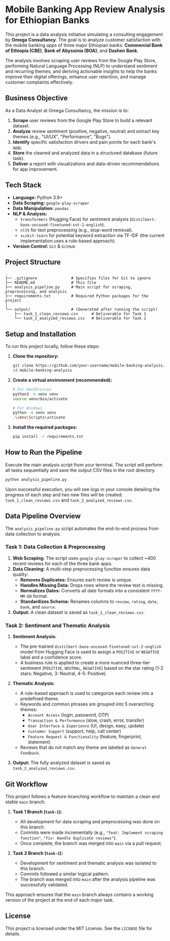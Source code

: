 # Mobile Banking App Review Analysis for Ethiopian Banks

This project is a data analysis initiative simulating a consulting engagement by **Omega Consultancy**. The goal is to analyze customer satisfaction with the mobile banking apps of three major Ethiopian banks: **Commercial Bank of Ethiopia (CBE)**, **Bank of Abyssinia (BOA)**, and **Dashen Bank**.

The analysis involves scraping user reviews from the Google Play Store, performing Natural Language Processing (NLP) to understand sentiment and recurring themes, and deriving actionable insights to help the banks improve their digital offerings, enhance user retention, and manage customer complaints effectively.

## Business Objective

As a Data Analyst at Omega Consultancy, the mission is to:

1.  **Scrape** user reviews from the Google Play Store to build a relevant dataset.
2.  **Analyze** review sentiment (positive, negative, neutral) and extract key themes (e.g., "UI/UX", "Performance", "Bugs").
3.  **Identify** specific satisfaction drivers and pain points for each bank's app.
4.  **Store** the cleaned and analyzed data in a structured database (future task).
5.  **Deliver** a report with visualizations and data-driven recommendations for app improvement.

## Tech Stack

- **Language:** Python 3.9+
- **Data Scraping:** `google-play-scraper`
- **Data Manipulation:** `pandas`
- **NLP & Analysis:**
  - `transformers` (Hugging Face) for sentiment analysis (`distilbert-base-uncased-finetuned-sst-2-english`).
  - `nltk` for text preprocessing (e.g., stop-word removal).
  - `scikit-learn` for potential keyword extraction via TF-IDF (the current implementation uses a rule-based approach).
- **Version Control:** `Git` & `GitHub`

## Project Structure

```
.
├── .gitignore               # Specifies files for Git to ignore
├── README.md                # This file
├── analysis_pipeline.py     # Main script for scraping, preprocessing, and analysis
├── requirements.txt         # Required Python packages for the project
│
└── output/                  # (Generated after running the script)
    ├── task_1_clean_reviews.csv      # Deliverable for Task 1
    └── task_2_analyzed_reviews.csv   # Deliverable for Task 2
```

## Setup and Installation

To run this project locally, follow these steps:

1.  **Clone the repository:**

    ```sh
    git clone https://github.com/your-username/mobile-banking-analysis.git
    cd mobile-banking-analysis
    ```

2.  **Create a virtual environment (recommended):**

    ```sh
    # For macOS/Linux
    python3 -m venv venv
    source venv/bin/activate

    # For Windows
    python -m venv venv
    .\venv\Scripts\activate
    ```

3.  **Install the required packages:**
    ```sh
    pip install -r requirements.txt
    ```

## How to Run the Pipeline

Execute the main analysis script from your terminal. The script will perform all tasks sequentially and save the output CSV files in the root directory.

```sh
python analysis_pipeline.py
```

Upon successful execution, you will see logs in your console detailing the progress of each step and two new files will be created: `task_1_clean_reviews.csv` and `task_2_analyzed_reviews.csv`.

## Data Pipeline Overview

The `analysis_pipeline.py` script automates the end-to-end process from data collection to analysis.

### Task 1: Data Collection & Preprocessing

1.  **Web Scraping:** The script uses `google-play-scraper` to collect ~400 recent reviews for each of the three bank apps.
2.  **Data Cleaning:** A multi-step preprocessing function ensures data quality:
    - **Removes Duplicates:** Ensures each review is unique.
    - **Handles Missing Data:** Drops rows where the review text is missing.
    - **Normalizes Dates:** Converts all date formats into a consistent `YYYY-MM-DD` format.
    - **Standardizes Schema:** Renames columns to `review`, `rating`, `date`, `bank`, and `source`.
3.  **Output:** A clean dataset is saved as `task_1_clean_reviews.csv`.

### Task 2: Sentiment and Thematic Analysis

1.  **Sentiment Analysis:**

    - The pre-trained `distilbert-base-uncased-finetuned-sst-2-english` model from Hugging Face is used to assign a `POSITIVE` or `NEGATIVE` label and a confidence score.
    - A business rule is applied to create a more nuanced three-tier sentiment (`POSITIVE`, `NEUTRAL`, `NEGATIVE`) based on the star rating (1-2 stars: Negative, 3: Neutral, 4-5: Positive).

2.  **Thematic Analysis:**

    - A rule-based approach is used to categorize each review into a predefined theme.
    - Keywords and common phrases are grouped into 5 overarching themes:
      - `Account Access` (login, password, OTP)
      - `Transaction & Performance` (slow, crash, error, transfer)
      - `User Interface & Experience` (UI, design, easy, update)
      - `Customer Support` (support, help, call center)
      - `Feature Request & Functionality` (feature, fingerprint, statement)
    - Reviews that do not match any theme are labeled as `General Feedback`.

3.  **Output:** The fully analyzed dataset is saved as `task_2_analyzed_reviews.csv`.

## Git Workflow

This project follows a feature-branching workflow to maintain a clean and stable `main` branch.

1.  **Task 1 Branch (`task-1`):**

    - All development for data scraping and preprocessing was done on this branch.
    - Commits were made incrementally (e.g., `"feat: Implement scraping function"`, `"fix: Handle duplicate reviews"`).
    - Once complete, the branch was merged into `main` via a pull request.

2.  **Task 2 Branch (`task-2`):**
    - Development for sentiment and thematic analysis was isolated to this branch.
    - Commits followed a similar logical pattern.
    - The branch was merged into `main` after the analysis pipeline was successfully validated.

This approach ensures that the `main` branch always contains a working version of the project at the end of each major task.

## License

This project is licensed under the MIT License. See the `LICENSE` file for details.

